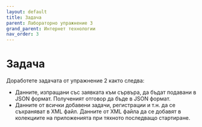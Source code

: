 ```yaml
---
layout: default
title: Задача
parent: Лабораторно упражнение 3
grand_parent: Интернет технологии
nav_order: 3
---
```

# Задача

Доработете задачата от упражнение 2 както следва:

* Данните, изпращани със заявката към сървъра, да бъдат подавани в JSON формат. Полученият отговор да бъде в JSON формат.
* Данните от всички добавени задачи, регистрации и т.н. да се съхраняват в XML файл. Данните от XML файла да се добавят в колекциите на приложенията при тяхното последващо стартиране.
